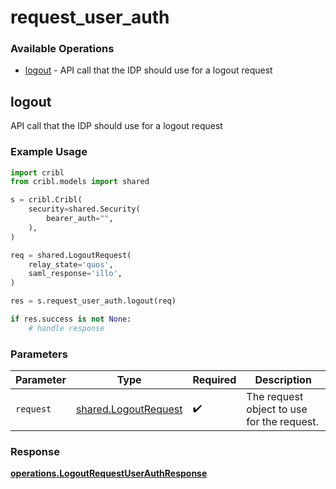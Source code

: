 # request_user_auth

### Available Operations

* [logout](#logout) - API call that the IDP should use for a logout request

## logout

API call that the IDP should use for a logout request

### Example Usage

```python
import cribl
from cribl.models import shared

s = cribl.Cribl(
    security=shared.Security(
        bearer_auth="",
    ),
)

req = shared.LogoutRequest(
    relay_state='quos',
    saml_response='illo',
)

res = s.request_user_auth.logout(req)

if res.success is not None:
    # handle response
```

### Parameters

| Parameter                                                    | Type                                                         | Required                                                     | Description                                                  |
| ------------------------------------------------------------ | ------------------------------------------------------------ | ------------------------------------------------------------ | ------------------------------------------------------------ |
| `request`                                                    | [shared.LogoutRequest](../../models/shared/logoutrequest.md) | :heavy_check_mark:                                           | The request object to use for the request.                   |


### Response

**[operations.LogoutRequestUserAuthResponse](../../models/operations/logoutrequestuserauthresponse.md)**

